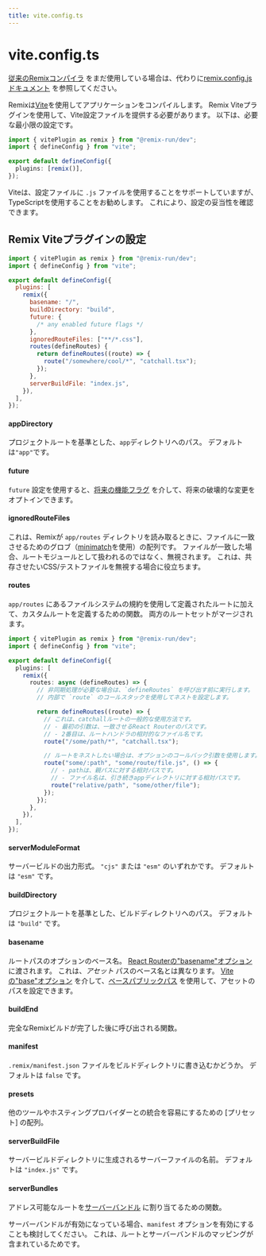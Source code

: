 ```yaml
---
title: vite.config.ts
---
```


# vite.config.ts

<docs-warning>[従来のRemixコンパイラ][classic-remix-compiler] をまだ使用している場合は、代わりに[remix.config.jsドキュメント][remix-config] を参照してください。</docs-warning>

Remixは[Vite]を使用してアプリケーションをコンパイルします。 Remix Viteプラグインを使用して、Vite設定ファイルを提供する必要があります。 以下は、必要な最小限の設定です。

```ts filename=vite.config.ts
import { vitePlugin as remix } from "@remix-run/dev";
import { defineConfig } from "vite";

export default defineConfig({
  plugins: [remix()],
});
```

<docs-info>Viteは、設定ファイルに `.js` ファイルを使用することをサポートしていますが、TypeScriptを使用することをお勧めします。 これにより、設定の妥当性を確認できます。</docs-info>

## Remix Viteプラグインの設定

```js filename=vite.config.ts
import { vitePlugin as remix } from "@remix-run/dev";
import { defineConfig } from "vite";

export default defineConfig({
  plugins: [
    remix({
      basename: "/",
      buildDirectory: "build",
      future: {
        /* any enabled future flags */
      },
      ignoredRouteFiles: ["**/*.css"],
      routes(defineRoutes) {
        return defineRoutes((route) => {
          route("/somewhere/cool/*", "catchall.tsx");
        });
      },
      serverBuildFile: "index.js",
    }),
  ],
});
```

#### appDirectory

プロジェクトルートを基準とした、`app`ディレクトリへのパス。 デフォルトは`"app"`です。

#### future

`future` 設定を使用すると、[将来の機能フラグ][future-flags] を介して、将来の破壊的な変更をオプトインできます。

#### ignoredRouteFiles

これは、Remixが `app/routes` ディレクトリを読み取るときに、ファイルに一致させるためのグロブ（[minimatch][minimatch]を使用）の配列です。 ファイルが一致した場合、ルートモジュールとして扱われるのではなく、無視されます。 これは、共存させたいCSS/テストファイルを無視する場合に役立ちます。

#### routes

`app/routes` にあるファイルシステムの規約を使用して定義されたルートに加えて、カスタムルートを定義するための関数。 両方のルートセットがマージされます。

```ts filename=vite.config.ts
import { vitePlugin as remix } from "@remix-run/dev";
import { defineConfig } from "vite";

export default defineConfig({
  plugins: [
    remix({
      routes: async (defineRoutes) => {
        // 非同期処理が必要な場合は、`defineRoutes` を呼び出す前に実行します。
        // 内部で `route` のコールスタックを使用してネストを設定します。

        return defineRoutes((route) => {
          // これは、catchallルートの一般的な使用方法です。
          // - 最初の引数は、一致させるReact Routerのパスです。
          // - 2番目は、ルートハンドラの相対的なファイル名です。
          route("/some/path/*", "catchall.tsx");

          // ルートをネストしたい場合は、オプションのコールバック引数を使用します。
          route("some/:path", "some/route/file.js", () => {
            // - pathは、親パスに対する相対パスです。
            // - ファイル名は、引き続きappディレクトリに対する相対パスです。
            route("relative/path", "some/other/file");
          });
        });
      },
    }),
  ],
});
```

#### serverModuleFormat

サーバービルドの出力形式。 `"cjs"` または `"esm"` のいずれかです。 デフォルトは `"esm"` です。

#### buildDirectory

プロジェクトルートを基準とした、ビルドディレクトリへのパス。 デフォルトは `"build"` です。

#### basename

ルートパスのオプションのベース名。 [React Routerの"basename"オプション][rr-basename] に渡されます。 これは、_アセット_ パスのベース名とは異なります。 [Viteの"base"オプション][vite-base] を介して、[ベースパブリックパス][vite-public-base-path] を使用して、アセットのパスを設定できます。

#### buildEnd

完全なRemixビルドが完了した後に呼び出される関数。

#### manifest

`.remix/manifest.json` ファイルをビルドディレクトリに書き込むかどうか。 デフォルトは `false` です。

#### presets

他のツールやホスティングプロバイダーとの統合を容易にするための [プリセット] の配列。

#### serverBuildFile

サーバービルドディレクトリに生成されるサーバーファイルの名前。 デフォルトは `"index.js"` です。

#### serverBundles

アドレス可能なルートを[サーバーバンドル][server-bundles] に割り当てるための関数。

サーバーバンドルが有効になっている場合、`manifest` オプションを有効にすることも検討してください。 これは、ルートとサーバーバンドルのマッピングが含まれているためです。

[classic-remix-compiler]: ../guides/vite#classic-remix-compiler-vs-remix-vite
[remix-config]: ./remix-config
[vite]: https://vitejs.dev
[future-flags]: ../start/future-flags
[minimatch]: https://npm.im/minimatch
[presets]: ../guides/presets
[server-bundles]: ../guides/server-bundles
[rr-basename]: https://reactrouter.com/routers/create-browser-router#basename
[vite-public-base-path]: https://vitejs.dev/config/shared-options.html#base
[vite-base]: https://vitejs.dev/config/shared-options.html#base


